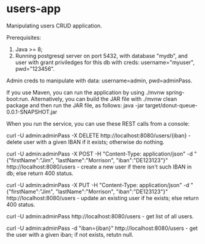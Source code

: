 # users-app
Manipulating users CRUD application.

Prerequisites:
1) Java >= 8;
2) Running postgresql server on port 5432, with database "mydb", and user with grant priviledges for this db with creds: username="myuser", pwd="123456".

Admin creds to manipulate with data: username=admin, pwd=adminPass.

If you use Maven, you can run the application by using ./mvnw spring-boot:run. 
Alternatively, you can build the JAR file with ./mvnw clean package and then run the JAR file, as follows:
java -jar target/donut-queue-0.0.1-SNAPSHOT.jar



When you run the service, you can use these REST calls from a console:

curl -U admin:adminPass -X DELETE http://localhost:8080/users/{iban} - delete user with a given IBAN if it exists; otherwise do nothing.

curl -U admin:adminPass -X POST -H "Content-Type: application/json" -d "{\"firstName\":\"Jim\", \"lastName\":\"Morrison\", \"iban\":\"DE123123\"}" http://localhost:8080/users - create a new user if there isn't such IBAN in db; else return 400 status.

curl -U admin:adminPass -X PUT -H "Content-Type: application/json" -d "{\"firstName\":\"Jim\", \"lastName\":\"Morrison\", \"iban\":\"DE123123\"}" http://localhost:8080/users - update an existing user if he exists; else return 400 status.

curl -U admin:adminPass http://localhost:8080/users - get list of all users.

curl -U admin:adminPass -d "iban={iban}" http://localhost:8080/users - get the user with a given iban; if not exists, retutn null.
